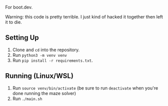 For boot.dev.

Warning: this code is pretty terrible. I just kind of hacked it together then left it to die.

## Setting Up
1. Clone and `cd` into the repository.
2. Run `python3 -m venv venv`
3. Run `pip install -r requirements.txt`.

## Running (Linux/WSL)
1. Run `source venv/bin/activate` (be sure to run `deactivate` when you're done running the maze solver)
2. Run `./main.sh`
